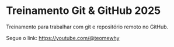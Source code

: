 # Treinamento Git & GitHub 2025

Treinamento para trabalhar com git e repositório remoto no GitHub.

Segue o link:
https://youtube.com/@teomewhy 
